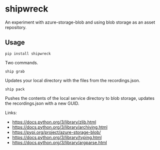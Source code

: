 # shipwreck
An experiment with azure-storage-blob and using blob storage as an asset repository.

## Usage

`pip install shipwreck`

Two commands.

`ship grab`

Updates your local directory with the files from the recordings.json.

`ship pack`

Pushes the contents of the local service directory to blob storage, updates the recordings.json with a new GUID.

Links:

- https://docs.python.org/3/library/zlib.html
- https://docs.python.org/3/library/archiving.html
- https://pypi.org/project/azure-storage-blob/
- https://docs.python.org/3/library/typing.html
- https://docs.python.org/3/library/argparse.html
